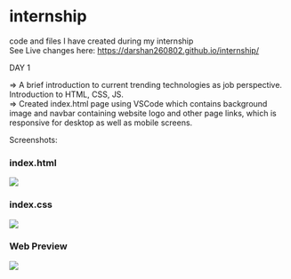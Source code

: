 # internship
code and files I have created during my internship<br/>
See Live changes here: https://darshan260802.github.io/internship/

DAY 1

=> A brief introduction to current trending technologies as job perspective. Introduction to HTML, CSS, JS.<br/>
=> Created index.html page using VSCode which contains background image and navbar containing website logo and other page links, which is responsive for desktop as well as mobile screens.

Screenshots:

<h3 >index.html</h3>
<img src="https://user-images.githubusercontent.com/91478282/174932666-c118e3c6-ef38-446f-9338-07cb735b0ccc.png" />


<h3>index.css</h3>
<img src="https://user-images.githubusercontent.com/91478282/174932942-42071a36-a1d1-419d-818b-3dd8eaba8f82.png" />

<h3>Web Preview</h3>
<img src="https://user-images.githubusercontent.com/91478282/174933210-b603abeb-158e-4b07-9a29-4ea368a0b62b.jpeg"/>
